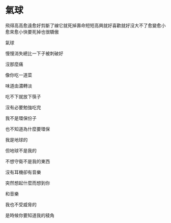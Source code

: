 

# 氣球

飛得高高愈遠愈好剪斷了線它就死掉壽命短短高興就好喜歡就好沒大不了愈變愈小愈來愈小快要死掉也很驕傲

氣球

慢慢消失總比一下子被刺破好

沒那麼痛

像你吃一道菜

味道由濃轉淡

吃不下就放下筷子

沒有必要勉強吃完

我不是環保份子

也不知道為什麼要環保

我是地球的

但地球不是我的

不想守衛不是我的東西

沒有耳機卻有音樂

突然想起什麼而想到你

和音樂

我也不受威脅的

是時候你要知道我的稜角

